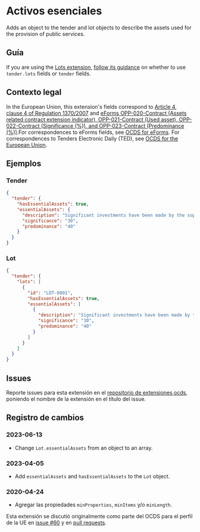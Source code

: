 # Activos esenciales

Adds an object to the tender and lot objects to describe the assets used for the provision of public services.

## Guía

If you are using the [Lots extension](https://extensions.open-contracting.org/en/extensions/lots/master/), [follow its guidance](https://extensions.open-contracting.org/en/extensions/lots/master/#guidance) on whether to use `tender.lots` fields or `tender` fields.

## Contexto legal

In the European Union, this extension's fields correspond to [Article 4, clause 4 of Regulation 1370/2007](https://eur-lex.europa.eu/legal-content/EN/TXT/?uri=CELEX%3A32007R1370) and [eForms OPP-020-Contract (Assets related contract extension indicator), OPP-021-Contract (Used asset), OPP-022-Contract (Significance (%)), and OPP-023-Contract (Predominance (%))](https://docs.ted.europa.eu/eforms/latest/reference/business-terms/).For correspondences to eForms fields, see [OCDS for eForms](https://standard.open-contracting.org/profiles/eforms/latest/en/). For correspondences to Tenders Electronic Daily (TED), see [OCDS for the European Union](https://standard.open-contracting.org/profiles/eu/latest/en/).

## Ejemplos

### Tender

```json
{
  "tender": {
    "hasEssentialAssets": true,
    "essentialAssets": {
      "description": "Significant investments have been made by the supplier in the past years and will continue to be so in the future, which will pay for themselves over a period of time well beyond the period of the contract. It includes the purchase of new vehicles, the maintenance of the modernization of the existing fleet and the renovation of the vehicle depots.",
      "significance": "30",
      "predominance": "40"
    }
  }
}
```

### Lot

```json
{
  "tender": {
    "lots": [
      {
        "id": "LOT-0001",
        "hasEssentialAssets": true,
        "essentialAssets": [
          {
            "description": "Significant investments have been made by the supplier in the past years and will continue to be so in the future, which will pay for themselves over a period of time well beyond the period of the contract. It includes the purchase of new vehicles, the maintenance of the modernization of the existing fleet and the renovation of the vehicle depots.",
            "significance": "30",
            "predominance": "40"
          }
        ]
      }
    ]
  }
}
```

## Issues

Reporte issues para esta extensión en el [repositorio de extensiones ocds](https://github.com/open-contracting/ocds-extensions/issues), poniendo el nombre de la extensión en el título del issue.

## Registro de cambios

### 2023-06-13

- Change `Lot.essentialAssets` from an object to an array.

### 2023-04-05

- Add `essentialAssets` and `hasEssentialAssets` to the `Lot` object.

### 2020-04-24

- Agregar las propiedades `minProperties`, `minItems` y/o `minLength`.

Esta extensión se discutió originalmente como parte del OCDS para el perfil de la UE en [issue #60](https://github.com/open-contracting-extensions/european-union/issues/60) y en [pull requests](https://github.com/open-contracting-extensions/ocds_essentialAssets_extension/pulls?q=is%3Apr+is%3Aclosed).
